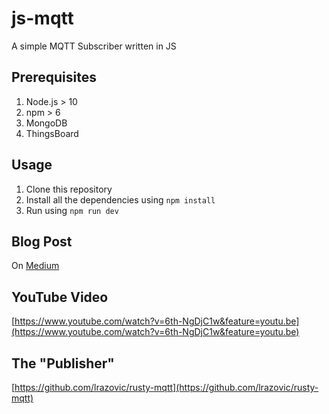 # js-mqtt

A simple MQTT Subscriber written in JS

## Prerequisites

1. Node.js > 10
2. npm > 6
3. MongoDB
4. ThingsBoard

## Usage

1. Clone this repository
2. Install all the dependencies using `npm install`
3. Run using `npm run dev`

## Blog Post

On [Medium](https://medium.com/@LRazovic/mqtt-protocol-using-thingsboard-rust-and-react-9f0434bd206e)

## YouTube Video

[https://www.youtube.com/watch?v=6th-NgDjC1w&feature=youtu.be](https://www.youtube.com/watch?v=6th-NgDjC1w&feature=youtu.be)

## The "Publisher"

[https://github.com/lrazovic/rusty-mqtt](https://github.com/lrazovic/rusty-mqtt)
